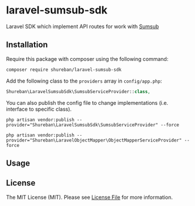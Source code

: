 # laravel-sumsub-sdk

Laravel SDK which implement API routes for work with [Sumsub](https://sumsub.com)

## Installation

Require this package with composer using the following command:

```bash
composer require shureban/laravel-sumsub-sdk
```

Add the following class to the `providers` array in `config/app.php`:

```php
Shureban\LaravelSumsubSdk\SumsubServiceProvider::class,
```

You can also publish the config file to change implementations (i.e. interface to specific class).

```shell
php artisan vendor:publish --provider="Shureban\LaravelSumsubSdk\SumsubServiceProvider" --force
```

```shell
php artisan vendor:publish --provider="Shureban\LaravelObjectMapper\ObjectMapperServiceProvider" --force
```

## Usage

## License

The MIT License (MIT). Please see [License File](LICENSE.md) for more information.